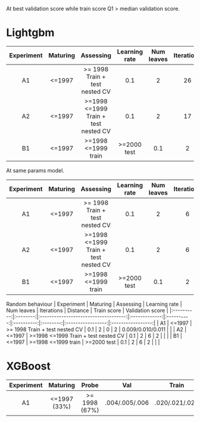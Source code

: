 At best validation score while train score Q1 > median validation score.

# Lightgbm
| Experiment | Maturing | Assessing                            | Learning rate | Num leaves | Iterations | Distance | Train score       | Validation score  | Test score |
|:----------:|:--------:|:------------------------------------:|:-------------:|:----------:|:----------:|:--------:|:-----------------:|:-----------------:|:----------:|
| A1         | <=1997   | >= 1998 Train + test nested CV       | 0.1           | 2          | 26         | 2        | 0.021/0.023/0.025 | 0.013/0.022/0.031 | 0.016      |
| A2         | <=1997   | >=1998 <=1999 Train + test nested CV | 0.1           | 2          | 17         | 2        | 0.017/0.018/0.019 | 0.011/0.016/0.022 | 0.013      |
| B1         | <=1997   | >=1998 <=1999 train | >=2000 test    | 0.1           | 2          | 6          | 2        | 0.012/0.012/0.013 | 0.011/0.012/0.013 | 0.007      |

At same params model.

| Experiment | Maturing | Assessing                            | Learning rate | Num leaves | Iterations | Distance | Train score       | Validation score  | Test score |
|:----------:|:--------:|:------------------------------------:|:-------------:|:----------:|:----------:|:--------:|:-----------------:|:-----------------:|:----------:|
| A1         | <=1997   | >= 1998 Train + test nested CV       | 0.1           | 2          | 6          | 2        | 0.017/0.018/0.019 | 0.011/0.017/0.021 | 0.013      |
| A2         | <=1997   | >=1998 <=1999 Train + test nested CV | 0.1           | 2          | 6          | 2        | 0.014/0.015/0.016 | 0.010/0.014/0.018 | 0.012      |
| B1         | <=1997   | >=1998 <=1999 train | >=2000 test    | 0.1           | 2          | 6          | 2        | 0.012/0.012/0.013 | 0.011/0.012/0.013 | 0.007      |

Random behaviour
| Experiment | Maturing | Assessing                            | Learning rate | Num leaves | Iterations | Distance | Train score       | Validation score  |
|:----------:|:--------:|:------------------------------------:|:-------------:|:----------:|:----------:|:--------:|:-----------------:|:-----------------:|
| A1         | <=1997   | >= 1998 Train + test nested CV       | 0.1           | 2          | 0          | 2        | 0.009/0.010/0.011 |                   | 
| A2         | <=1997   | >=1998 <=1999 Train + test nested CV | 0.1           | 2          | 6          | 2        |                   |                   |
| B1         | <=1997   | >=1998 <=1999 train | >=2000 test    | 0.1           | 2          | 6          | 2        |                   |                   |

# XGBoost
| Experiment | Maturing     | Probe         | Val            | Train          | Time | Balance | Remarks                    |
|:----------:|:------------:|:-------------:|:--------------:|:--------------:|:----:|:-------:|:--------------------------:|
| A1         | <=1997 (33%) | >= 1998 (67%) | .004/.005/.006 | .020/.021/.022 | 18m  | Yes     | Overfitting!               |  